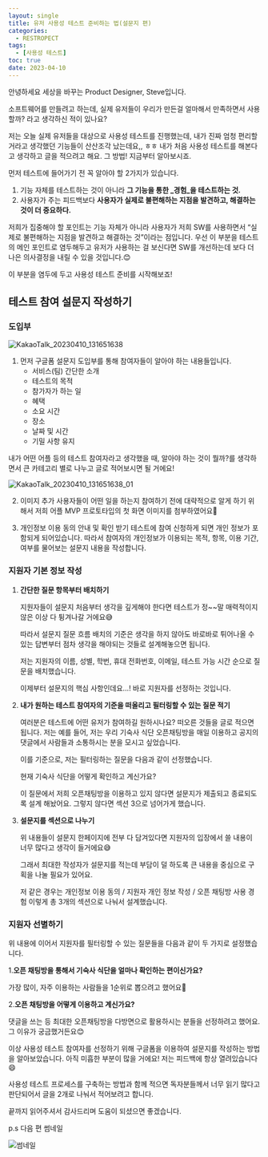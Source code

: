 ```yaml
---
layout: single
title: 유저 사용성 테스트 준비하는 법(설문지 편)
categories:
  - RESTROPECT
tags:
  - [사용성 테스트]
toc: true
date: 2023-04-10
---
```


안녕하세요 세상을 바꾸는 Product Designer, Steve입니다. 

소프트웨어를 만들려고 하는데, 실제 유저들이 우리가 만든걸 얼마해서 만족하면서 사용할까? 라고 생각하신 적이 있나요? 

저는 오늘 실제 유저들을 대상으로 사용성 테스트를 진행했는데, 내가 진짜 엄청 편리할거라고 생각했던 기능들이 산산조각 났는데요,, ㅎㅎ 내가 처음 사용성 테스트를 해본다고 생각하고 글을 적으려고 해요. 그 방법! 지금부터 알아보시죠.

먼저 테스트에 들어가기 전 꼭 알아야 할 2가지가 있습니다. 

1. 기능 자체를 테스트하는 것이 아니라 **그 기능을 통한 _경험_을 테스트하는 것.**
2. 사용자가 주는 피드백보다 **사용자가 실제로 불편해하는 지점을 발견하고, 해결하는 것이 더 중요하다.**

저희가 집중해야 할 포인트는 기능 자체가 아니라 사용자가 저희 SW를 사용하면서 “실제로 불편해하는 지점을 발견하고 해결하는 것”이라는 점입니다. 우선 이 부분을 테스트의 메인 포인트로 염두해두고 유저가 사용하는 걸 보신다면 SW를 개선하는데 보다 더 나은 의사결정을 내릴 수 있을 것입니다.😊

이 부분을 염두에 두고 사용성 테스트 준비를 시작해보죠!

## 테스트 참여 설문지 작성하기

### 도입부

![KakaoTalk_20230410_131651638](https://user-images.githubusercontent.com/110464205/230827782-50a282a1-bd9d-42ee-93d0-91fa634d8735.jpg)

1. 먼저 구글폼 설문지 도입부를 통해 참여자들이 알아야 하는 내용들입니다.
    - 서비스(팀) 간단한 소개
    - 테스트의 목적
    - 참가자가 하는 일
    - 혜택
    - 소요 시간
    - 장소
    - 날짜 및 시간
    - 기밀 사항 유지
    

내가 어떤 어플 등의 테스트 참여자라고 생각했을 때, 알아야 하는 것이 뭘까?를 생각하면서 큰 카테고리 별로 나누고 글로 적어보시면 될 거에요!

![KakaoTalk_20230410_131651638_01](https://user-images.githubusercontent.com/110464205/230827798-87c6c8f2-8736-4173-b54a-5c492c4fca5a.jpg)

2. 이미지 추가
   사용자들이 어떤 일을 하는지 참여하기 전에 대략적으로 알게 하기 위해서 저희 어플 MVP 프로토타입의 첫 화면 이미지를 첨부하였어요🙂

3. 개인정보 이용 동의 안내 및 확인 받기
   테스트에 참여 신청하게 되면 개인 정보가 포함되게 되어있습니다. 따라서 참여자의 개인정보가 이용되는 목적, 항목, 이용 기간, 여부를 물어보는 설문지 내용을 작성합니다.

### 지원자 기본 정보 작성

1. **간단한 질문 항목부터 배치하기**
    
    지원자들이 설문지 처음부터 생각을 깊게해야 한다면 테스트가 정~~말 매력적이지 않은 이상 다 튕겨나갈 거에요😅 
    
    따라서 설문지 질문 흐름 배치의 기준은 생각을 하지 않아도 바로바로 튀어나올 수 있는 답변부터 점차 생각을 해야되는 것들로 설계해놓으면 됩니다.
    
    저는 지원자의 이름, 성별, 학번, 휴대 전화번호, 이메일, 테스트 가능 시간 순으로 질문을 배치했습니다.
    
    이제부터 설문지의 핵심 사항인데요…! 바로 지원자를 선정하는 것입니다.
    

2. **내가 원하는 테스트 참여자의 기준을 떠올리고 필터링할 수 있는 질문 적기**
    
    여러분은 테스트에 어떤 유저가 참여하길 원하시나요? 떠오른 것들을 글로 적으면 됩니다.
    저는 예를 들어, 저는 우리 기숙사 식단 오픈채팅방을 매일 이용하고 공지의 댓글에서 사람들과 소통하시는 분을 모시고 싶었습니다. 
    
    이를 기준으로, 저는 필터링하는 질문을 다음과 같이 선정했습니다.

    현재 기숙사 식단을 어떻게 확인하고 계신가요?
    
    이 질문에서 저희 오픈채팅방을 이용하고 있지 않다면 설문지가 제출되고 종료되도록 설계 해놨어요. 그렇지 않다면 섹션 3으로 넘어가게 했습니다.

3. **설문지를 섹션으로 나누기**
    
    위 내용들이 설문지 한페이지에 전부 다 담겨있다면 지원자의 입장에서 쓸 내용이 너무 많다고 생각이 들거에요😅
    
    그래서 최대한 작성자가 설문지를 적는데 부담이 덜 하도록 큰 내용을 중심으로 구획을 나눌 필요가 있어요. 
    
    저 같은 경우는 개인정보 이용 동의 / 지원자 개인 정보 작성 / 오픈 채팅방 사용 경험 이렇게 총 3개의 섹션으로 나눠서 설계했습니다.

### 지원자 선별하기

위 내용에 이어서 지원자를 필터링할 수 있는 질문들을 다음과 같이 두 가지로 설정했습니다.

1.**오픈 채팅방을 통해서 기숙사 식단을 얼마나 확인하는 편이신가요?**
    
가장 많이, 자주 이용하는 사람들을 1순위로 뽑으려고 했어요🙂
    
2.**오픈 채팅방을 어떻게 이용하고 계신가요?**

댓글을 쓰는 등 최대한 오픈채팅방을 다방면으로 활용하시는 분들을 선정하려고 했어요. 그 이유가 궁금했거든요😊

이상 사용성 테스트 참여자를 선정하기 위해 구글폼을 이용하여 설문지를 작성하는 방법을 알아보았습니다. 아직 미흡한 부분이 많을 거에요! 저는 피드백에 항상 열려있습니다😄

사용성 테스트 프로세스를 구축하는 방법과 함께 적으면 독자분들께서 너무 읽기 많다고 판단되어서 글을 2개로 나눠서 적어보려고 합니다. 

끝까지 읽어주셔서 감사드리며 도움이 되셨으면 좋겠습니다.

p.s 다음 편 썸네일

![썸네일](https://user-images.githubusercontent.com/110464205/230828141-6850c6c7-58de-45b5-8cd5-43d615f77bcc.jpg)

